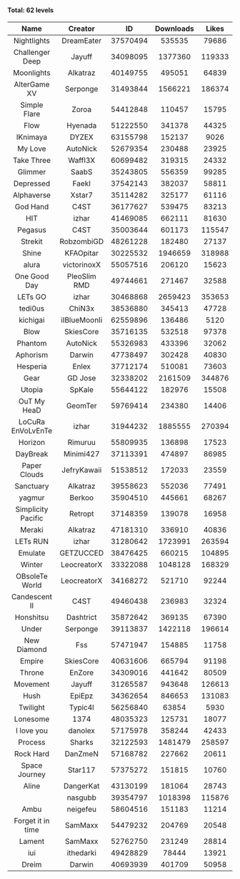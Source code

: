 #### Total: 62 levels

| Name | Creator | ID | Downloads | Likes |
|:---:|:---:|:---:|:---:|:---:|
| Nightlights | DreamEater | 37570494 | 535535 | 79686
| Challenger Deep | Jayuff | 34098095 | 1377360 | 119333
| Moonlights | Alkatraz | 40149755 | 495051 | 64839
| AlterGame XV | Serponge | 31493844 | 1566221 | 186374
| Simple Flare | Zoroa | 54412848 | 110457 | 15795
| Flow | Hyenada | 51222550 | 341378 | 44325
| IKnimaya | DYZEX | 63155798 | 152137 | 9026
| My Love | AutoNick | 52679354 | 230488 | 23925
| Take Three | Waffl3X | 60699482 | 319315 | 24332
| Glimmer | SaabS | 35243805 | 556359 | 99285
| Depressed | FaekI | 37542143 | 382037 | 58811
| Alphaverse | Xstar7 | 35114282 | 325177 | 61116
| God Hand | C4ST | 36177627 | 539475 | 83213
| HIT | izhar | 41469085 | 662111 | 81630
| Pegasus | C4ST | 35003644 | 601173 | 115547
| Strekit | RobzombiGD | 48261228 | 182480 | 27137
| Shine | KFAOpitar | 30225532 | 1946659 | 318988
| alura | victorinoxX | 55057516 | 206120 | 15623
| One Good Day | PleoSlim RMD | 49744661 | 271467 | 32588
| LETs GO | izhar | 30468868 | 2659423 | 353653
| tedi0us | ChiN3x | 38536880 | 345413 | 47728
| kichigai | iIBlueMoonIi | 62559896 | 136486 | 5120
| Blow | SkiesCore | 35716135 | 532518 | 97378
| Phantom | AutoNick | 55326983 | 433396 | 32062
| Aphorism | Darwin | 47738497 | 302428 | 40830
| Hesperia | Enlex | 37712174 | 510081 | 73603
| Gear | GD Jose | 32338202 | 2161509 | 344876
| Utopia | SpKale | 55644122 | 182976 | 15508
| OuT My HeaD | GeomTer | 59769414 | 234380 | 14406
| LoCuRa EnVoLvEnTe | izhar | 31944232 | 1885555 | 270394
| Horizon | Rimuruu | 55809935 | 136898 | 17523
| DayBreak | Minimi427 | 37113391 | 474897 | 86985
| Paper Clouds | JefryKawaii | 51538512 | 172033 | 23559
| Sanctuary | Alkatraz | 39558623 | 552036 | 77491
| yagmur | Berkoo | 35904510 | 445661 | 68267
| Simplicity Pacific | Retropt | 37148359 | 139078 | 16958
| Meraki | Alkatraz | 47181310 | 336910 | 40836
| LETs  RUN | izhar | 31280642 | 1723991 | 263594
| Emulate | GETZUCCED | 38476425 | 660215 | 104895
| Winter | LeocreatorX | 33322088 | 1048128 | 168329
| OBsoleTe World | LeocreatorX | 34168272 | 521710 | 92244
| Candescent II | C4ST | 49460438 | 236983 | 32324
| Honshitsu | Dashtrict | 35872642 | 369135 | 67390
| Under | Serponge | 39113837 | 1422118 | 196614
| New Diamond | Fss | 57471947 | 154885 | 11758
| Empire | SkiesCore | 40631606 | 665794 | 91198
| Throne | EnZore | 34309016 | 441642 | 80509
| Movement | Jayuff | 31265587 | 943648 | 126613
| Hush | EpiEpz | 34362654 | 846653 | 131083
| Twilight | Typic4l | 56256840 | 63854 | 5930
| Lonesome | 1374 | 48035323 | 125731 | 18077
| I love you | danolex | 57175978 | 358244 | 42433
| Process | Sharks | 32122593 | 1481479 | 258597
| Rock Hard | DanZmeN | 57168782 | 227662 | 20611
| Space Journey | Star117 | 57375272 | 151815 | 10760
| Aline | DangerKat | 43130199 | 181064 | 28743
|   | nasgubb | 39354797 | 1018398 | 115876
| Ambu | neigefeu | 58604516 | 151183 | 11214
| Forget it in time | SamMaxx | 54479232 | 204769 | 20548
| Lament | SamMaxx | 52762750 | 231249 | 28814
| iui | ithedarki | 49428829 | 78444 | 13921
| Dreim | Darwin | 40693939 | 401709 | 50958
